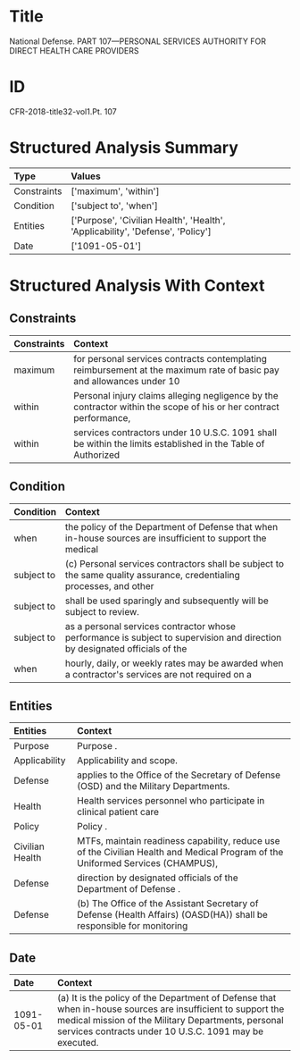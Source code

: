 # Title

 National Defense. PART 107—PERSONAL SERVICES AUTHORITY FOR DIRECT HEALTH CARE PROVIDERS


# ID

 CFR-2018-title32-vol1.Pt. 107


# Structured Analysis Summary

| Type        | Values                                                                         |
|:------------|:-------------------------------------------------------------------------------|
| Constraints | ['maximum', 'within']                                                          |
| Condition   | ['subject to', 'when']                                                         |
| Entities    | ['Purpose', 'Civilian Health', 'Health', 'Applicability', 'Defense', 'Policy'] |
| Date        | ['1091-05-01']                                                                 |


# Structured Analysis With Context

 


## Constraints

| Constraints   | Context                                                                                                              |
|:--------------|:---------------------------------------------------------------------------------------------------------------------|
| maximum       | for personal services contracts contemplating reimbursement at the maximum rate of basic pay and allowances under 10 |
| within        | Personal injury claims alleging negligence by the contractor  within the scope of his or her contract performance,   |
| within        | services contractors under 10 U.S.C. 1091 shall be within the limits established in the Table of Authorized          |


## Condition

| Condition   | Context                                                                                                                    |
|:------------|:---------------------------------------------------------------------------------------------------------------------------|
| when        | the policy of the Department of Defense that when in-house sources are insufficient to support the medical                 |
| subject to  | (c) Personal services contractors shall be  subject to the same quality assurance, credentialing processes, and other      |
| subject to  | shall be used sparingly and subsequently will be subject to  review.                                                       |
| subject to  | as a personal services contractor whose performance is subject to supervision and direction by designated officials of the |
| when        | hourly, daily, or weekly rates may be awarded when a contractor's services are not required on a                           |


## Entities

| Entities        | Context                                                                                                                         |
|:----------------|:--------------------------------------------------------------------------------------------------------------------------------|
| Purpose         | Purpose .                                                                                                                       |
| Applicability   | Applicability  and scope.                                                                                                       |
| Defense         | applies to the Office of the Secretary of Defense  (OSD) and the Military Departments.                                          |
| Health          | Health services personnel who participate in clinical patient care                                                              |
| Policy          | Policy .                                                                                                                        |
| Civilian Health | MTFs, maintain readiness capability, reduce use of the Civilian Health and Medical Program of the Uniformed Services (CHAMPUS), |
| Defense         | direction by designated officials of the Department of Defense .                                                                |
| Defense         | (b) The Office of the Assistant Secretary of  Defense (Health Affairs) (OASD(HA)) shall be responsible for monitoring           |


## Date

| Date       | Context                                                                                                                                                                                                                     |
|:-----------|:----------------------------------------------------------------------------------------------------------------------------------------------------------------------------------------------------------------------------|
| 1091-05-01 | (a) It is the policy of the Department of Defense that when in-house sources are insufficient to support the medical mission of the Military Departments, personal services contracts under 10 U.S.C. 1091 may be executed. |


